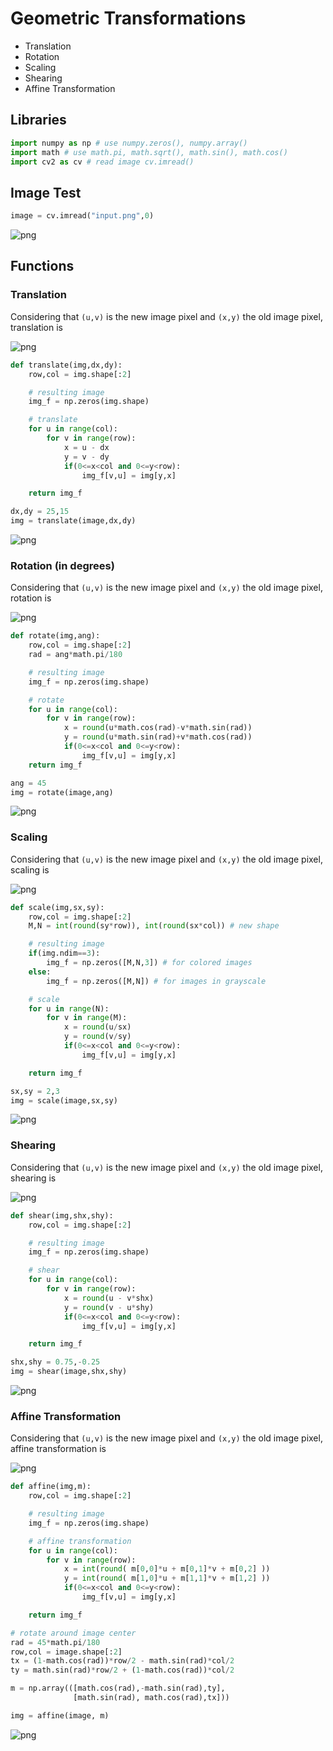 
# Geometric Transformations

- Translation
- Rotation
- Scaling
- Shearing
- Affine Transformation

## Libraries


```python
import numpy as np # use numpy.zeros(), numpy.array()
import math # use math.pi, math.sqrt(), math.sin(), math.cos()
import cv2 as cv # read image cv.imread()
```

## Image Test

```python
image = cv.imread("input.png",0)
```


![png](images/input.png)

## Functions

### Translation

Considering that ``(u,v)`` is the new image pixel and ``(x,y)`` the old image pixel, translation is

![png](images/translation.png)

```python
def translate(img,dx,dy):
    row,col = img.shape[:2]

    # resulting image
    img_f = np.zeros(img.shape)

    # translate
    for u in range(col):
        for v in range(row):
            x = u - dx
            y = v - dy
            if(0<=x<col and 0<=y<row):
                img_f[v,u] = img[y,x]

    return img_f

dx,dy = 25,15
img = translate(image,dx,dy)
```


![png](images/output_7_0.png)


### Rotation (in degrees)

Considering that ``(u,v)`` is the new image pixel and ``(x,y)`` the old image pixel, rotation is

![png](images/rotation.png)

```python
def rotate(img,ang):
    row,col = img.shape[:2]
    rad = ang*math.pi/180

    # resulting image
    img_f = np.zeros(img.shape)

    # rotate
    for u in range(col):
        for v in range(row):
            x = round(u*math.cos(rad)-v*math.sin(rad))
            y = round(u*math.sin(rad)+v*math.cos(rad))
            if(0<=x<col and 0<=y<row):
                img_f[v,u] = img[y,x]    
    return img_f

ang = 45
img = rotate(image,ang)
```


![png](images/output_9_0.png)


### Scaling

Considering that ``(u,v)`` is the new image pixel and ``(x,y)`` the old image pixel, scaling is

![png](images/scale.png)

```python
def scale(img,sx,sy):
    row,col = img.shape[:2]
    M,N = int(round(sy*row)), int(round(sx*col)) # new shape

    # resulting image
    if(img.ndim==3):
        img_f = np.zeros([M,N,3]) # for colored images
    else:
        img_f = np.zeros([M,N]) # for images in grayscale

    # scale
    for u in range(N):
        for v in range(M):
            x = round(u/sx)
            y = round(v/sy)
            if(0<=x<col and 0<=y<row):
                img_f[v,u] = img[y,x]

    return img_f

sx,sy = 2,3
img = scale(image,sx,sy)
```


![png](images/output_11_0.png)


### Shearing

Considering that ``(u,v)`` is the new image pixel and ``(x,y)`` the old image pixel, shearing is

![png](images/shear.png)

```python
def shear(img,shx,shy):
    row,col = img.shape[:2]

    # resulting image
    img_f = np.zeros(img.shape)

    # shear
    for u in range(col):
        for v in range(row):
            x = round(u - v*shx)
            y = round(v - u*shy)
            if(0<=x<col and 0<=y<row):
                img_f[v,u] = img[y,x]

    return img_f

shx,shy = 0.75,-0.25
img = shear(image,shx,shy)
```


![png](images/output_13_0.png)


### Affine Transformation

Considering that ``(u,v)`` is the new image pixel and ``(x,y)`` the old image pixel, affine transformation is

![png](images/affine.png)

```python
def affine(img,m):
    row,col = img.shape[:2]

    # resulting image
    img_f = np.zeros(img.shape)

    # affine transformation
    for u in range(col):
        for v in range(row):            
            x = int(round( m[0,0]*u + m[0,1]*v + m[0,2] ))
            y = int(round( m[1,0]*u + m[1,1]*v + m[1,2] ))
            if(0<=x<col and 0<=y<row):
                img_f[v,u] = img[y,x]

    return img_f

# rotate around image center
rad = 45*math.pi/180
row,col = image.shape[:2]
tx = (1-math.cos(rad))*row/2 - math.sin(rad)*col/2
ty = math.sin(rad)*row/2 + (1-math.cos(rad))*col/2

m = np.array(([math.cos(rad),-math.sin(rad),ty],
              [math.sin(rad), math.cos(rad),tx]))

img = affine(image, m)
```

![png](images/output_15_0.png)
